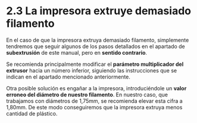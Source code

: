 # 2.3 La impresora extruye demasiado filamento

En el caso de que la impresora extruya demasiado filamento, simplemente tendremos que seguir algunos de los pasos detallados en el apartado de **subextrusión** de este manual, pero en **sentido contrario**.

Se recomienda principalmente modificar el **parámetro multiplicador del extrusor** hacia un número inferior, siguiendo las instrucciones que se indican en el apartado mencionado anteriormente.

Otra posible solución es engañar a la impresora, introduciéndole un **valor erroneo del diámetro de nuestro filamento**. En nuestro caso, que trabajamos con diámetros de 1,75mm, se recomienda elevar esta cifra a 1,80mm. De este modo conseguiremos que la impresora extruya menos cantidad de plástico.